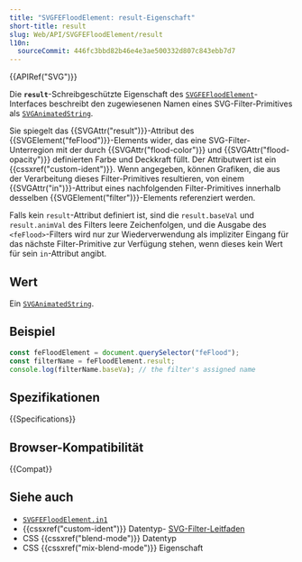 ```yaml
---
title: "SVGFEFloodElement: result-Eigenschaft"
short-title: result
slug: Web/API/SVGFEFloodElement/result
l10n:
  sourceCommit: 446fc3bbd82b46e4e3ae500332d807c843ebb7d7
---
```


{{APIRef("SVG")}}

Die **`result`**-Schreibgeschützte Eigenschaft des [`SVGFEFloodElement`](/de/docs/Web/API/SVGFEFloodElement)-Interfaces beschreibt den zugewiesenen Namen eines SVG-Filter-Primitives als [`SVGAnimatedString`](/de/docs/Web/API/SVGAnimatedString).

Sie spiegelt das {{SVGAttr("result")}}-Attribut des {{SVGElement("feFlood")}}-Elements wider, das eine SVG-Filter-Unterregion mit der durch {{SVGAttr("flood-color")}} und {{SVGAttr("flood-opacity")}} definierten Farbe und Deckkraft füllt. Der Attributwert ist ein {{cssxref("custom-ident")}}. Wenn angegeben, können Grafiken, die aus der Verarbeitung dieses Filter-Primitives resultieren, von einem {{SVGAttr("in")}}-Attribut eines nachfolgenden Filter-Primitives innerhalb desselben {{SVGElement("filter")}}-Elements referenziert werden.

Falls kein `result`-Attribut definiert ist, sind die `result.baseVal` und `result.animVal` des Filters leere Zeichenfolgen, und die Ausgabe des `<feFlood>`-Filters wird nur zur Wiederverwendung als impliziter Eingang für das nächste Filter-Primitive zur Verfügung stehen, wenn dieses kein Wert für sein `in`-Attribut angibt.

## Wert

Ein [`SVGAnimatedString`](/de/docs/Web/API/SVGAnimatedString).

## Beispiel

```js
const feFloodElement = document.querySelector("feFlood");
const filterName = feFloodElement.result;
console.log(filterName.baseVa); // the filter's assigned name
```

## Spezifikationen

{{Specifications}}

## Browser-Kompatibilität

{{Compat}}

## Siehe auch

- [`SVGFEFloodElement.in1`](/de/docs/Web/API/SVGFEFloodElement/in1)
- {{cssxref("custom-ident")}} Datentyp- [SVG-Filter-Leitfaden](/de/docs/Web/SVG/Tutorial/SVG_Filters_Tutorial)
- CSS {{cssxref("blend-mode")}} Datentyp
- CSS {{cssxref("mix-blend-mode")}} Eigenschaft
